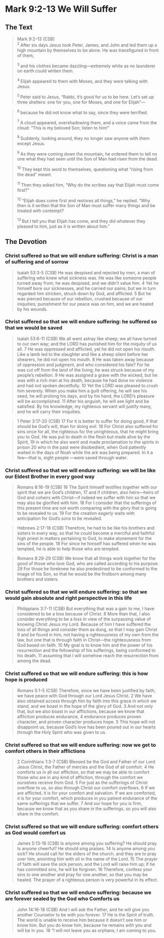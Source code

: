 # Mark 9:2-13 We Will Suffer

## The Text

>Mark 9:2–13 (CSB)  
><sup> 2 </sup> After six days Jesus took Peter, James, and John and led them up a high mountain by themselves to be alone. He was transfigured in front of them, 
>
><sup> 3 </sup> and his clothes became dazzling—extremely white as no launderer on earth could whiten them. 
>
><sup> 4 </sup> Elijah appeared to them with Moses, and they were talking with Jesus. 
>
><sup> 5 </sup> Peter said to Jesus, “Rabbi, it’s good for us to be here. Let’s set up three shelters: one for you, one for Moses, and one for Elijah”—

><sup> 6 </sup> because he did not know what to say, since they were terrified. 
>
><sup> 7 </sup> A cloud appeared, overshadowing them, and a voice came from the cloud: “This is my beloved Son; listen to him!” 
>
><sup> 8 </sup> Suddenly, looking around, they no longer saw anyone with them except Jesus. 
>
><sup> 9 </sup> As they were coming down the mountain, he ordered them to tell no one what they had seen until the Son of Man had risen from the dead. 
>
><sup> 10 </sup> They kept this word to themselves, questioning what “rising from the dead” meant. 
>
><sup> 11 </sup> Then they asked him, “Why do the scribes say that Elijah must come first?” 
>
><sup> 12 </sup> “Elijah does come first and restores all things,” he replied. “Why then is it written that the Son of Man must suffer many things and be treated with contempt? 
>
><sup> 13 </sup> But I tell you that Elijah has come, and they did whatever they pleased to him, just as it is written about him.”

## The Devotion

### Christ suffered so that we will endure suffering: Christ is a man of suffering and of sorrow

>Isaiah 53:3-5 (CSB) He was despised and rejected by men,
a man of suffering who knew what sickness was.
He was like someone people turned away from;
he was despised, and we didn’t value him.
4 Yet he himself bore our sicknesses,
and he carried our pains;
but we in turn regarded him stricken,
struck down by God, and afflicted.
5 But he was pierced because of our rebellion,
crushed because of our iniquities;
punishment for our peace was on him,
and we are healed by his wounds.

### Christ suffered so that we will endure suffering: he suffered so that we would be saved

>Isaiah 53:6-11 (CSB) We all went astray like sheep;
we all have turned to our own way;
and the LORD has punished him
for the iniquity of us all.
7 He was oppressed and afflicted,
yet he did not open his mouth.
Like a lamb led to the slaughter
and like a sheep silent before her shearers,
he did not open his mouth.
8 He was taken away because of oppression and judgment,
and who considered his fate?
For he was cut off from the land of the living;
he was struck because of my people’s rebellion.
9 He was assigned a grave with the wicked,
but he was with a rich man at his death,
because he had done no violence
and had not spoken deceitfully.
10 Yet the LORD was pleased to crush him severely.
When you make him a guilt offering,
he will see his seed, he will prolong his days,
and by his hand, the LORD’s pleasure will be accomplished.
11 After his anguish,
he will see light and be satisfied.
By his knowledge,
my righteous servant will justify many,
and he will carry their iniquities.

>1 Peter 3:17-20 (CSB) 17 For it is better to suffer for doing good, if that should be God’s will, than for doing evil. 18 For Christ also suffered for sins once for all, the righteous for the unrighteous, that he might bring you to God. He was put to death in the flesh but made alive by the Spirit, 19 in which he also went and made proclamation to the spirits in prison 20 who in the past were disobedient, when God patiently waited in the days of Noah while the ark was being prepared. In it a few—that is, eight people —were saved through water.

### Christ suffered so that we will endure suffering: we will be like our Eldest Brother in every good way

>Romans 8:16-19 (CSB) 16 The Spirit himself testifies together with our spirit that we are God’s children, 17 and if children, also heirs—heirs of God and coheirs with Christ—if indeed we suffer with him so that we may also be glorified with him. 18 For I consider that the sufferings of this present time are not worth comparing with the glory that is going to be revealed to us. 19 For the creation eagerly waits with anticipation for God’s sons to be revealed.

>Hebrews 2:17-18 (CSB) Therefore, he had to be like his brothers and sisters in every way, so that he could become a merciful and faithful high priest in matters pertaining to God, to make atonement for the sins of the people. 18 For since he himself has suffered when he was tempted, he is able to help those who are tempted.

>Romans 8:28-29 (CSB) We know that all things work together for the good of those who love God, who are called according to his purpose. 29 For those he foreknew he also predestined to be conformed to the image of his Son, so that he would be the firstborn among many brothers and sisters.

### Christ suffered so that we will endure suffering: so that we would gain absolute and right perspective in this life

>Philippians 3:7-11 (CSB) But everything that was a gain to me, I have considered to be a loss because of Christ. 8 More than that, I also consider everything to be a loss in view of the surpassing value of knowing Christ Jesus my Lord. Because of him I have suffered the loss of all things and consider them as dung, so that I may gain Christ 9 and be found in him, not having a righteousness of my own from the law, but one that is through faith in Christ—the righteousness from God based on faith. 10 My goal is to know him and the power of his resurrection and the fellowship of his sufferings, being conformed to his death, 11 assuming that I will somehow reach the resurrection from among the dead.

### Christ suffered so that we will endure suffering: this is how hope is produced

>Romans 5:1-5 (CSB) Therefore, since we have been justified by faith, we have peace with God through our Lord Jesus Christ. 2 We have also obtained access through him by faith into this grace in which we stand, and we boast in the hope of the glory of God. 3 And not only that, but we also boast in our afflictions, because we know that affliction produces endurance, 4 endurance produces proven character, and proven character produces hope. 5 This hope will not disappoint us, because God’s love has been poured out in our hearts through the Holy Spirit who was given to us.

### Christ suffered so that we will endure suffering: now we get to comfort others in their afflictions

>2 Corinthians 1:3-7 (CSB) Blessed be the God and Father of our Lord Jesus Christ, the Father of mercies and the God of all comfort. 4 He comforts us in all our affliction, so that we may be able to comfort those who are in any kind of affliction, through the comfort we ourselves receive from God. 5 For just as the sufferings of Christ overflow to us, so also through Christ our comfort overflows. 6 If we are afflicted, it is for your comfort and salvation. If we are comforted, it is for your comfort, which produces in you patient endurance of the same sufferings that we suffer. 7 And our hope for you is firm, because we know that as you share in the sufferings, so you will also share in the comfort.

### Christ suffered so that we will endure suffering: comfort others as God would comfort us

>James 5:13-16 (CSB) Is anyone among you suffering? He should pray. Is anyone cheerful? He should sing praises. 14 Is anyone among you sick? He should call for the elders of the church, and they are to pray over him, anointing him with oil in the name of the Lord. 15 The prayer of faith will save the sick person, and the Lord will raise him up; if he has committed sins, he will be forgiven. 16 Therefore, confess your sins to one another and pray for one another, so that you may be healed. The prayer of a righteous person is very powerful in its effect.

### Christ suffered so that we will endure suffering: because we are forever sealed by the God who Comforts us 

>John 14:16-18 (CSB) And I will ask the Father, and he will give you another Counselor to be with you forever. 17 He is the Spirit of truth. The world is unable to receive him because it doesn’t see him or know him. But you do know him, because he remains with you and will be in you. 18 “I will not leave you as orphans; I am coming to you.
